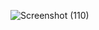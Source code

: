 ![Screenshot (110)](https://github.com/MahlaParvaz/weather-app/assets/107788139/28737b2e-647d-4776-88ff-87debf464375)
